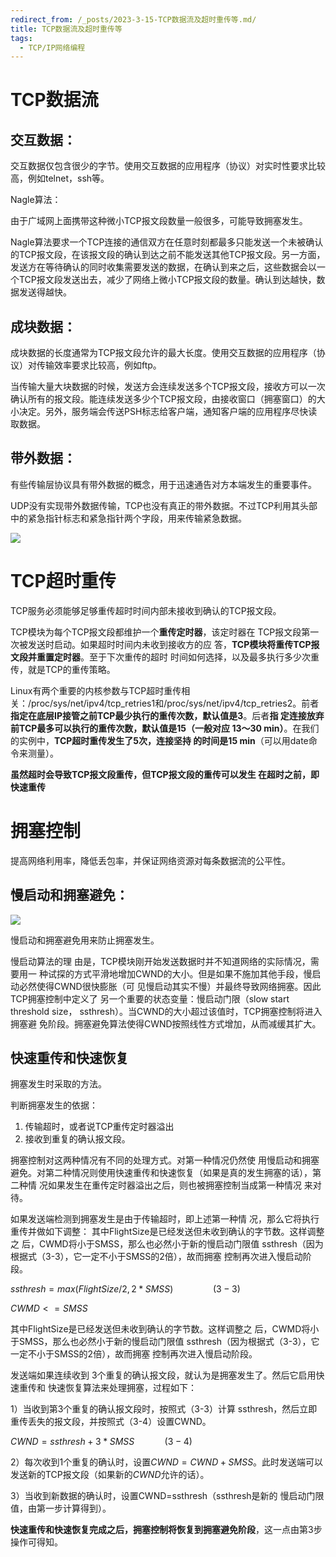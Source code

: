 ```yaml
---
redirect_from: /_posts/2023-3-15-TCP数据流及超时重传等.md/
title: TCP数据流及超时重传等
tags:
  - TCP/IP网络编程
---
```

# TCP数据流

## 交互数据：

交互数据仅包含很少的字节。使用交互数据的应用程序（协议）对实时性要求比较高，例如telnet，ssh等。

Nagle算法：

由于广域网上面携带这种微小TCP报文段数量一般很多，可能导致拥塞发生。

Nagle算法要求一个TCP连接的通信双方在任意时刻都最多只能发送一个未被确认的TCP报文段，在该报文段的确认到达之前不能发送其他TCP报文段。另一方面，发送方在等待确认的同时收集需要发送的数据，在确认到来之后，这些数据会以一个TCP报文段发送出去，减少了网络上微小TCP报文段的数量。确认到达越快，数据发送得越快。

## 成块数据：

成块数据的长度通常为TCP报文段允许的最大长度。使用交互数据的应用程序（协议）对传输效率要求比较高，例如ftp。

当传输大量大块数据的时候，发送方会连续发送多个TCP报文段，接收方可以一次确认所有的报文段。能连续发送多少个TCP报文段，由接收窗口（拥塞窗口）的大小决定。另外，服务端会传送PSH标志给客户端，通知客户端的应用程序尽快读取数据。

## 带外数据：

有些传输层协议具有带外数据的概念，用于迅速通告对方本端发生的重要事件。

UDP没有实现带外数据传输，TCP也没有真正的带外数据。不过TCP利用其头部中的紧急指针标志和紧急指针两个字段，用来传输紧急数据。

![](https://cdn.jsdelivr.net/gh/wenqiangye/yesky_image@main/img/IMG_1013.PNG)

# TCP超时重传

TCP服务必须能够足够重传超时时间内部未接收到确认的TCP报文段。

TCP模块为每个TCP报文段都维护一个**重传定时器**，该定时器在 TCP报文段第一次被发送时启动。如果超时时间内未收到接收方的应 答，**TCP模块将重传TCP报文段并重置定时器**。至于下次重传的超时 时间如何选择，以及最多执行多少次重传，就是TCP的重传策略。

Linux有两个重要的内核参数与TCP超时重传相 关：/proc/sys/net/ipv4/tcp_retries1和/proc/sys/net/ipv4/tcp_retries2。前者 **指定在底层IP接管之前TCP最少执行的重传次数，默认值是3**。后者**指 定连接放弃前TCP最多可以执行的重传次数，默认值是15（一般对应 13～30 min）**。在我们的实例中，**TCP超时重传发生了5次，连接坚持 的时间是15 min**（可以用date命令来测量）。

**虽然超时会导致TCP报文段重传，但TCP报文段的重传可以发生 在超时之前，即快速重传**

# 拥塞控制

提高网络利用率，降低丢包率，并保证网络资源对每条数据流的公平性。

## 慢启动和拥塞避免：

![](https://cdn.jsdelivr.net/gh/wenqiangye/yesky_image@main/img/202303151349746.png)

慢启动和拥塞避免用来防止拥塞发生。

慢启动算法的理 由是，TCP模块刚开始发送数据时并不知道网络的实际情况，需要用一 种试探的方式平滑地增加CWND的大小。但是如果不施加其他手段，慢启动必然使得CWND很快膨胀（可 见慢启动其实不慢）并最终导致网络拥塞。因此TCP拥塞控制中定义了 另一个重要的状态变量：慢启动门限（slow start threshold size， ssthresh）。当CWND的大小超过该值时，TCP拥塞控制将进入拥塞避 免阶段。拥塞避免算法使得CWND按照线性方式增加，从而减缓其扩大。

## 快速重传和快速恢复

拥塞发生时采取的方法。

判断拥塞发生的依据：

1. 传输超时，或者说TCP重传定时器溢出
2. 接收到重复的确认报文段。

拥塞控制对这两种情况有不同的处理方式。对第一种情况仍然使 用慢启动和拥塞避免。对第二种情况则使用快速重传和快速恢复（如果是真的发生拥塞的话），第二种情 况如果发生在重传定时器溢出之后，则也被拥塞控制当成第一种情况 来对待。

如果发送端检测到拥塞发生是由于传输超时，即上述第一种情 况，那么它将执行重传并做如下调整： 其中FlightSize是已经发送但未收到确认的字节数。这样调整之 后，CWMD将小于SMSS，那么也必然小于新的慢启动门限值 ssthresh（因为根据式（3-3），它一定不小于SMSS的2倍），故而拥塞 控制再次进入慢启动阶段。

$ssthresh=max(FlightSize/2,2*SMSS) \qquad\qquad(3-3)$

$CWMD<=SMSS$

其中FlightSize是已经发送但未收到确认的字节数。这样调整之 后，CWMD将小于SMSS，那么也必然小于新的慢启动门限值 ssthresh（因为根据式（3-3），它一定不小于SMSS的2倍），故而拥塞 控制再次进入慢启动阶段。

发送端如果连续收到 3个重复的确认报文段，就认为是拥塞发生了。然后它启用快速重传和 快速恢复算法来处理拥塞，过程如下：

1）当收到第3个重复的确认报文段时，按照式（3-3）计算 ssthresh，然后立即重传丢失的报文段，并按照式（3-4）设置CWND。 

$CWND=ssthresh+3*SMSS \quad \qquad (3-4)$ 

2）每次收到1个重复的确认时，设置$CWND=CWND+SMSS$。此时发送端可以发送新的TCP报文段（如果新的$CWND$允许的话）。 

3）当收到新数据的确认时，设置CWND=ssthresh（ssthresh是新的 慢启动门限值，由第一步计算得到）。

 **快速重传和快速恢复完成之后，拥塞控制将恢复到拥塞避免阶段**，这一点由第3步操作可得知。
